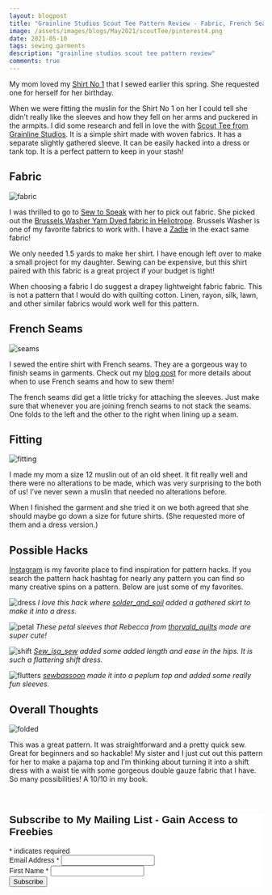 ```yaml
---
layout: blogpost
title: "Grainline Studios Scout Tee Pattern Review - Fabric, French Seams, and Hacks"
image: /assets/images/blogs/May2021/scoutTee/pinterest4.png
date: 2021-05-10
tags: sewing garments
description: "grainline studios scout tee pattern review"
comments: true
---
```

My mom loved my [Shirt No 1](https://joyberrystudios.com/2021/02/15/shirtNo1.html) that I sewed earlier this spring. She requested one for herself for her birthday.

When we were fitting the muslin for the Shirt No 1 on her I could tell she didn’t really like the sleeves and how they fell on her arms and puckered in the armpits. I did some research and fell in love the with [Scout Tee from Grainline Studios](https://grainlinestudio.com/collections/summer-patterns/products/scout-tee?variant=22533587533906). It is a simple shirt made with woven fabrics. It has a separate slightly gathered sleeve. It can be easily hacked into a dress or tank top. It is a perfect pattern to keep in your stash!

## Fabric 

![fabric](/assets/images/blogs/May2021/scoutTee/fabric.jpg)

I was thrilled to go to [Sew to Speak](https://sewtospeakshoppe.com) with her to pick out fabric. She picked out the [Brussels Washer Yarn Dyed fabric in Heliotrope](https://sewtospeakshoppe.com/products/rk-brussels-washer-yarn-dyed-heliotrope?_pos=6&_sid=b8df5d052&_ss=r). Brussels Washer is one of my favorite fabrics to work with. I have a [Zadie](https://papertheorypatterns.com/products/zadie-jumpsuit-pdf-pattern) in the exact same fabric!

We only needed 1.5 yards to make her shirt. I have enough left over to make a small project for my daughter. Sewing can be expensive, but this shirt paired with this fabric is a great project if your budget is tight!

When choosing a fabric I do suggest a drapey lightweight fabric fabric. This is not a pattern that I would do with quilting cotton. Linen, rayon, silk, lawn, and other similar fabrics would work well for this pattern.

## French Seams

![seams](/assets/images/blogs/May2021/scoutTee/fabric.jpg)

I sewed the entire shirt with French seams. They are a gorgeous way to finish seams in garments. Check out my [blog post](https://joyberrystudios.com/2021/04/23/frenchSeams.html) for more details about when to use French seams and how to sew them!

The french seams did get a little tricky for attaching the sleeves. Just make sure that whenever you are joining french seams to not stack the seams. One folds to the left and the other to the right when lining up a seam. 

## Fitting

![fitting](/assets/images/blogs/May2021/scoutTee/fitting.jpg)

I made my mom a size 12 muslin out of an old sheet. It fit really well and there were no alterations to be made, which was very surprising to the both of us! I’ve never sewn a muslin that needed no alterations before.

When I finished the garment and she tried it on we both agreed that she should maybe go down a size for future shirts. (She requested more of them and a dress version.) 

## Possible Hacks

[Instagram](https://www.instagram.com/explore/tags/scoutteehack/) is my favorite place to find inspiration for pattern hacks. If you search the pattern hack hashtag for nearly any pattern you can find so many creative spins on a pattern. Below are just some of my favorites. 

![dress](/assets/images/blogs/May2021/scoutTee/dress.jpg)
*I love this hack where [solder_and_soil](https://www.instagram.com/solder_and_soil/) added a gathered skirt to make it into a dress.*

![petal](/assets/images/blogs/May2021/scoutTee/petal.jpg)
*These petal sleeves that Rebecca from [thorvald_quilts](https://www.instagram.com/thorvald_quilts/) made are super cute!*

![shift](/assets/images/blogs/May2021/scoutTee/shift.jpg)
*[Sew_isa_sew](https://www.instagram.com/sew_isa_sew) added some added length and ease in the hips. It is such a flattering shift dress.*

![flutters](/assets/images/blogs/May2021/scoutTee/flutters.jpg)
*[sewbassoon](https://www.instagram.com/sewbassoon/) made it into a peplum top and added some really fun sleeves.*
 

## Overall Thoughts

![folded](/assets/images/blogs/May2021/scoutTee/folded.jpg)

This was a great pattern. It was straightforward and a pretty quick sew. Great for beginners and so hackable! My sister and I just cut out this pattern for her to make a pajama top and I’m thinking about turning it into a shift dress with a waist tie with some gorgeous double gauze fabric that I have. So many possibilities! A 10/10 in my book.





<br>

<!-- Begin Mailchimp Signup Form -->
<link href="//cdn-images.mailchimp.com/embedcode/classic-10_7.css" rel="stylesheet" type="text/css">
<style type="text/css">
    #mc_embed_signup{background:#fff; clear:left; font:14px Helvetica,Arial,sans-serif; }
    /* Add your own Mailchimp form style overrides in your site stylesheet or in this style block.
       We recommend moving this block and the preceding CSS link to the HEAD of your HTML file. */
</style>
<div id="mc_embed_signup">
<form action="https://Joyberrystudios.us1.list-manage.com/subscribe/post?u=eca5a397f2fb0d58dcb66315c&amp;id=99d28d5b5c" method="post" id="mc-embedded-subscribe-form" name="mc-embedded-subscribe-form" class="validate" target="_blank" novalidate>
    <div id="mc_embed_signup_scroll">
    <h2>Subscribe to My Mailing List - Gain Access to Freebies</h2>
<div class="indicates-required"><span class="asterisk">*</span> indicates required</div>
<div class="mc-field-group">
    <label for="mce-EMAIL">Email Address  <span class="asterisk">*</span>
</label>
    <input type="email" value="" name="EMAIL" class="required email" id="mce-EMAIL">
</div>
<div class="mc-field-group">
    <label for="mce-FNAME">First Name  <span class="asterisk">*</span>
</label>
    <input type="text" value="" name="FNAME" class="required" id="mce-FNAME">
</div>
    <div id="mce-responses" class="clear">
        <div class="response" id="mce-error-response" style="display:none"></div>
        <div class="response" id="mce-success-response" style="display:none"></div>
    </div>    <!-- real people should not fill this in and expect good things - do not remove this or risk form bot signups-->
    <div style="position: absolute; left: -5000px;" aria-hidden="true"><input type="text" name="b_eca5a397f2fb0d58dcb66315c_99d28d5b5c" tabindex="-1" value=""></div>
    <div class="clear"><input type="submit" value="Subscribe" name="subscribe" id="mc-embedded-subscribe" class="button"></div>
    </div>
</form>
</div>
<script type='text/javascript' src='//s3.amazonaws.com/downloads.mailchimp.com/js/mc-validate.js'></script><script type='text/javascript'>(function($) {window.fnames = new Array(); window.ftypes = new Array();fnames[0]='EMAIL';ftypes[0]='email';fnames[1]='FNAME';ftypes[1]='text';fnames[2]='LNAME';ftypes[2]='text';fnames[3]='ADDRESS';ftypes[3]='address';fnames[4]='PHONE';ftypes[4]='phone';fnames[5]='BIRTHDAY';ftypes[5]='birthday';fnames[6]='OPTIN';ftypes[6]='text';}(jQuery));var $mcj = jQuery.noConflict(true);</script>
<!--End mc_embed_signup-->

<br>
<br>
